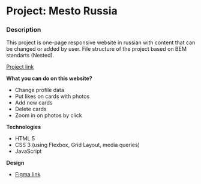 # Project: Mesto Russia

### Description

This project is one-page responsive website in russian with content that can be changed or added by user. File structure of the project based on BEM standarts (Nested).

[Project link](https://voiislav.github.io/mesto/)

**What you can do on this website?**

* Change profile data
* Put likes on cards with photos
* Add new cards
* Delete cards
* Zoom in on photos by click

**Technologies**

* HTML 5
* CSS 3 (using Flexbox, Grid Layout, media queries)
* JavaScript

**Design**

* [Figma link](https://www.figma.com/file/2cn9N9jSkmxD84oJik7xL7/JavaScript.-Sprint-4?node-id=0%3A1)
